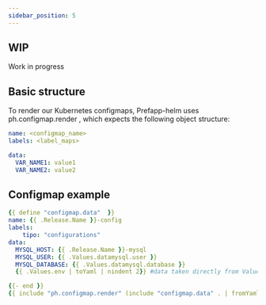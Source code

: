 ```yaml
---
sidebar_position: 5
---
```


## WIP
Work in progress

## Basic structure
To render our Kubernetes configmaps, Prefapp-helm uses ph.configmap.render , which expects the following object structure:
```yaml
name: <configmap_name>
labels: <label_maps>

data:
  VAR_NAME1: value1
  VAR_NAME2: value2
```

## Configmap example
```yaml
{{ define "configmap.data"  }}
name: {{ .Release.Name }}-config 
labels:
    tipo: "configurations"  
data:
  MYSQL_HOST: {{ .Release.Name }}-mysql
  MYSQL_USER: {{ .Values.datamysql.user }}
  MYSQL_DATABASE: {{ .Values.datamysql.database }}
  {{ .Values.env | toYaml | nindent 2}} #data taken directly from Values

{{- end }}
{{ include "ph.configmap.render" (include "configmap.data" . | fromYaml )  }}
```